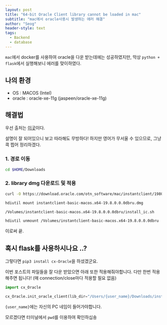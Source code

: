 ```yaml
---
layout: post
title: "64-bit Oracle Client library cannot be loaded in mac"
subtitle: "mac에서 oracle사용시 발생하는 에러 해결"
author: "Seog"
header-style: text
tags: 
  - Backend
  - database
---
```


`mac`에서 docker를 사용하여 oracle을 다운 받는데에는 성공하였지만,
막상 `python + flask`에서 실행해보니 에러를 맞이하였다. 

## 나의 환경

- OS : MACOS (Intel)
- oracle : oracle-xe-11g (jaspeen/oracle-xe-11g)

## 해결법

우선 출처는 [이곳](https://cx-oracle.readthedocs.io/en/latest/user_guide/installation.html#installing-cx-oracle-on-macos)이다.

설명이 잘 되어있으니 보고 따라해도 무방하다!
하지만 영어가 무서울 수 있으므로, 그냥 콕 찝어 정리하겠다.

### 1. 경로 이동

```bash
cd $HOME/Downloads
```

### 2. library dmg 다운로드 및 적용

```bash
curl -O https://download.oracle.com/otn_software/mac/instantclient/198000/instantclient-basic-macos.x64-19.8.0.0.0dbru.dmg

hdiutil mount instantclient-basic-macos.x64-19.8.0.0.0dbru.dmg

/Volumes/instantclient-basic-macos.x64-19.8.0.0.0dbru/install_ic.sh

hdiutil unmount /Volumes/instantclient-basic-macos.x64-19.8.0.0.0dbru
```

이로써 끝.

## 혹시 flask를 사용하시나요 ..?

그렇다면 `pip3 install cx-Oracle`을 하셨겠군요.

이번 포스트의 파일들을 잘 다운 받았으면 아래 또한 적용해줘야합니다.
다만 한번 적용해주면 됩니다!
(매 connection/close마다 적용할 필요 없음)

```python
import cx_Oracle

cx_Oracle.init_oracle_client(lib_dir="/Users/{user_name}/Downloads/instantclient_19_8")
```

`{user_name}`에는 자신의 PC 네임이 들어가야합니다.

모르겠다면 터미널에서 `pwd`를 이용하여 확인하십숑